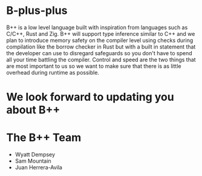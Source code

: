 # B-plus-plus 
B++ is a low level language built with inspiration from languages such as C/C++, Rust and Zig. B++ will support type inference similar to C++ and we plan to introduce memory safety on the compiler level using checks during compilation like the borrow checker in Rust but with a built in statement that the developer can use to disregard safeguards so you don't have to spend all your time battling the compiler. Control and speed are the two things that are most important to us so we want to make sure that there is as little overhead during runtime as possible.
# We look forward to updating you about B++
# The B++ Team
- Wyatt Dempsey
- Sam Mountain
- Juan Herrera-Avila
